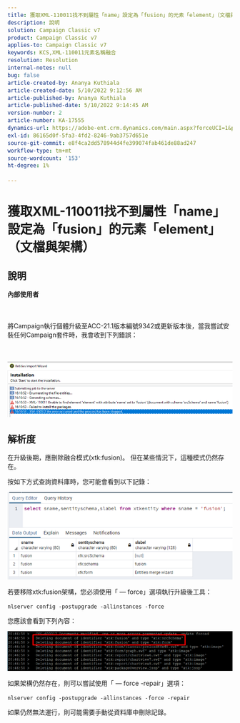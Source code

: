```yaml
---
title: 獲取XML-110011找不到屬性「name」設定為「fusion」的元素「element」（文檔與架構）
description: 說明
solution: Campaign Classic v7
product: Campaign Classic v7
applies-to: Campaign Classic v7
keywords: KCS,XML-110011元素名稱融合
resolution: Resolution
internal-notes: null
bug: false
article-created-by: Ananya Kuthiala
article-created-date: 5/10/2022 9:12:56 AM
article-published-by: Ananya Kuthiala
article-published-date: 5/10/2022 9:14:45 AM
version-number: 2
article-number: KA-17555
dynamics-url: https://adobe-ent.crm.dynamics.com/main.aspx?forceUCI=1&pagetype=entityrecord&etn=knowledgearticle&id=957b605d-41d0-ec11-a7b5-0022480a8e40
exl-id: 86165d0f-5fa3-4fd2-8246-9ab3757d651e
source-git-commit: e8f4ca2dd578944d4fe399074fab461de88ad247
workflow-type: tm+mt
source-wordcount: '153'
ht-degree: 1%

---
```


# 獲取XML-110011找不到屬性「name」設定為「fusion」的元素「element」（文檔與架構）

## 說明

<b>內部使用者</b><br><br> <br><br>將Campaign執行個體升級至ACC-21.1版本編號9342或更新版本後，當我嘗試安裝任何Campaign套件時，我會收到下列錯誤：<br><br> <br><br>![](assets/___967b605d-41d0-ec11-a7b5-0022480a8e40___.png)

## 解析度


在升級後期，應刪除融合模式(xtk:fusion)。 但在某些情況下，這種模式仍然存在。

按如下方式查詢資料庫時，您可能會看到以下記錄：

![](assets/5cf5ba8b-f838-ec11-b6e6-000d3a348885.png)

若要移除xtk:fusion架構，您必須使用「 — force」選項執行升級後工具：

`nlserver config -postupgrade -allinstances -force`

您應該會看到下列內容：

![](assets/406e7298-f938-ec11-b6e6-000d3a348885.png)

如果架構仍然存在，則可以嘗試使用「 — force -repair」選項：

`nlserver config -postupgrade -allinstances -force -repair`

如果仍然無法運行，則可能需要手動從資料庫中刪除記錄。
